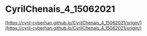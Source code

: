 # CyrilChenais_4_15062021
 [https://cyril-cyberhan.github.io/CyrilChenais_4_15062021/origin/](https://cyril-cyberhan.github.io/CyrilChenais_4_15062021/origin/)

